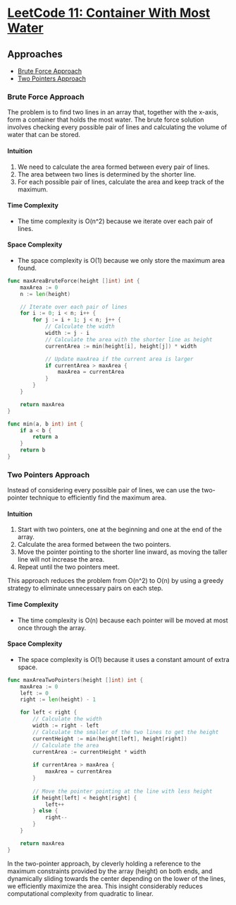 # [LeetCode 11: Container With Most Water](https://leetcode.com/problems/container-with-most-water/)

## Approaches
- [Brute Force Approach](#brute-force-approach)
- [Two Pointers Approach](#two-pointers-approach)

### Brute Force Approach

The problem is to find two lines in an array that, together with the x-axis, form a container that holds the most water. The brute force solution involves checking every possible pair of lines and calculating the volume of water that can be stored.

#### Intuition
1. We need to calculate the area formed between every pair of lines.
2. The area between two lines is determined by the shorter line.
3. For each possible pair of lines, calculate the area and keep track of the maximum.

#### Time Complexity
- The time complexity is O(n^2) because we iterate over each pair of lines.

#### Space Complexity
- The space complexity is O(1) because we only store the maximum area found.

```go
func maxAreaBruteForce(height []int) int {
    maxArea := 0
    n := len(height)

    // Iterate over each pair of lines
    for i := 0; i < n; i++ {
        for j := i + 1; j < n; j++ {
            // Calculate the width
            width := j - i
            // Calculate the area with the shorter line as height
            currentArea := min(height[i], height[j]) * width

            // Update maxArea if the current area is larger
            if currentArea > maxArea {
                maxArea = currentArea
            }
        }
    }

    return maxArea
}

func min(a, b int) int {
    if a < b {
        return a
    }
    return b
}
```

### Two Pointers Approach

Instead of considering every possible pair of lines, we can use the two-pointer technique to efficiently find the maximum area.

#### Intuition
1. Start with two pointers, one at the beginning and one at the end of the array.
2. Calculate the area formed between the two pointers.
3. Move the pointer pointing to the shorter line inward, as moving the taller line will not increase the area.
4. Repeat until the two pointers meet.

This approach reduces the problem from O(n^2) to O(n) by using a greedy strategy to eliminate unnecessary pairs on each step.

#### Time Complexity
- The time complexity is O(n) because each pointer will be moved at most once through the array.

#### Space Complexity
- The space complexity is O(1) because it uses a constant amount of extra space.

```go
func maxAreaTwoPointers(height []int) int {
    maxArea := 0
    left := 0
    right := len(height) - 1

    for left < right {
        // Calculate the width
        width := right - left
        // Calculate the smaller of the two lines to get the height
        currentHeight := min(height[left], height[right])
        // Calculate the area
        currentArea := currentHeight * width
        
        if currentArea > maxArea {
            maxArea = currentArea
        }
        
        // Move the pointer pointing at the line with less height
        if height[left] < height[right] {
            left++
        } else {
            right--
        }
    }

    return maxArea
}
```

In the two-pointer approach, by cleverly holding a reference to the maximum constraints provided by the array (height) on both ends, and dynamically sliding towards the center depending on the lower of the lines, we efficiently maximize the area. This insight considerably reduces computational complexity from quadratic to linear.

